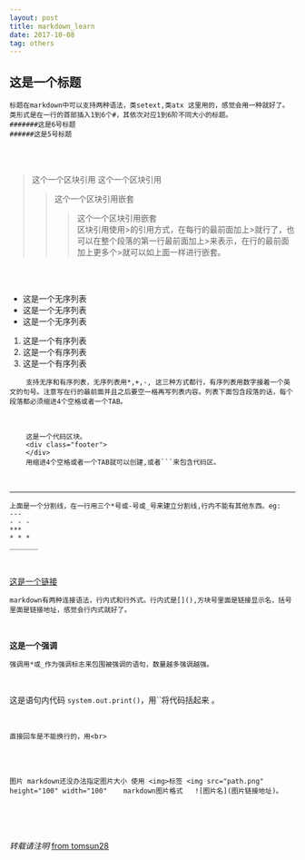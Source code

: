 ```yaml
---
layout: post
title: markdown_learn
date: 2017-10-08
tag: others
---
```


## 这是一个标题

	标题在markdown中可以支持两种语法，类setext,类atx 这里用的，感觉会用一种就好了。
	类形式是在一行的首部插入1到6个#，其依次对应1到6阶不同大小的标题。
	#######这是6号标题
	######这是5号标题

<br>
<br>

>这个一个区块引用
>这个一个区块引用
>>这个一个区块引用嵌套
>>>这个一个区块引用嵌套
>>><br>
    区块引用使用>的引用方式，在每行的最前面加上>就行了，也可以在整个段落的第一行最前面加上>来表示，在行的最前面加上更多个>就可以如上面一样进行嵌套。

<br>
<br>

* 这是一个无序列表
* 这是一个无序列表
* 这是一个无序列表
1. 这是一个有序列表
2. 这是一个有序列表
3. 这是一个有序列表

```
    支持无序和有序列表，无序列表用*,+,-, 这三种方式都行，有序列表用数字接着一个英文的句号。注意写在行的最前面并且之后要空一格再写列表内容。列表下面包含段落的话，每个段落都必须缩进4个空格或者一个TAB。
```

<br>

```
    这是一个代码区块。
    <div class="footer">
    </div>
    用缩进4个空格或者一个TAB就可以创建,或者```来包含代码区。
```

<br>

- - -
	上面是一个分割线，在一行用三个*号或-号或_号来建立分割线,行内不能有其他东西。eg:
	---
	- - -
	***
	* * *
	_______


<br>

[这是一个链接](http://usthe.com/)

	markdown有两种连接语法，行内式和行外式。行内式是[](),方块号里面是链接显示名，括号里面是链接地址，感觉会行内式就好了。

<br>


**这是一个强调**

	强调用*或_作为强调标志来包围被强调的语句，数量越多强调越强。

<br>

这是语句内代码 `system.out.print()`，用\``将代码括起来 。

<br>

    直接回车是不能换行的，用<br>

<br>

<br>

```
图片 markdown还没办法指定图片大小 使用 <img>标签 <img src="path.png" height="100" width="100"    markdown图片格式   ![图片名](图片链接地址)。
```
<br>
<br>
<br>




*转载请注明* [from tomsun28](http://usthe.com)